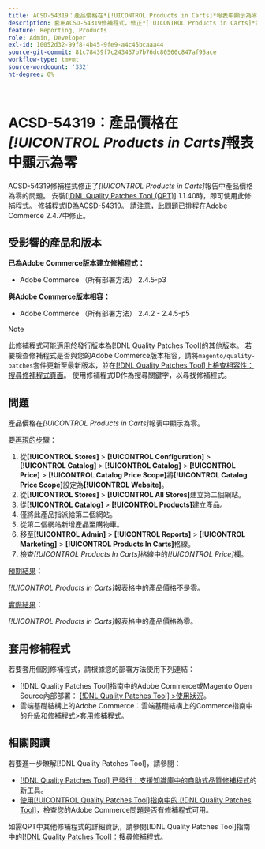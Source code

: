 ```yaml
---
title: ACSD-54319：產品價格在*[!UICONTROL Products in Carts]*報表中顯示為零
description: 套用ACSD-54319修補程式，修正*[!UICONTROL Products in Carts]*報表中產品價格為零的Adobe Commerce問題
feature: Reporting, Products
role: Admin, Developer
exl-id: 10052d32-99f8-4b45-9fe9-a4c45bcaaa44
source-git-commit: 81c78439f7c243437b7b76dc80560c847af95ace
workflow-type: tm+mt
source-wordcount: '332'
ht-degree: 0%

---
```


# ACSD-54319：產品價格在&#x200B;*[!UICONTROL Products in Carts]*&#x200B;報表中顯示為零

ACSD-54319修補程式修正了&#x200B;*[!UICONTROL Products in Carts]*&#x200B;報告中產品價格為零的問題。 安裝[[!DNL Quality Patches Tool (QPT)]](https://experienceleague.adobe.com/zh-hant/docs/commerce-knowledge-base/kb/announcements/commerce-announcements/magento-quality-patches-released-new-tool-to-self-serve-quality-patches) 1.1.40時，即可使用此修補程式。 修補程式ID為ACSD-54319。 請注意，此問題已排程在Adobe Commerce 2.4.7中修正。

## 受影響的產品和版本

**已為Adobe Commerce版本建立修補程式：**

* Adobe Commerce （所有部署方法） 2.4.5-p3

**與Adobe Commerce版本相容：**

* Adobe Commerce （所有部署方法） 2.4.2 - 2.4.5-p5

>[!NOTE]
>
>此修補程式可能適用於發行版本為[!DNL Quality Patches Tool]的其他版本。 若要檢查修補程式是否與您的Adobe Commerce版本相容，請將`magento/quality-patches`套件更新至最新版本，並在[[!DNL Quality Patches Tool]上檢查相容性：搜尋修補程式頁面](https://experienceleague.adobe.com/tools/commerce-quality-patches/index.html?lang=zh-Hant)。 使用修補程式ID作為搜尋關鍵字，以尋找修補程式。

## 問題

產品價格在&#x200B;*[!UICONTROL Products in Carts]*&#x200B;報表中顯示為零。

<u>要再現的步驟</u>：

1. 從&#x200B;**[!UICONTROL Stores]** > **[!UICONTROL Configuration]** > **[!UICONTROL Catalog]** > **[!UICONTROL Catalog]** > **[!UICONTROL Price]** > **[!UICONTROL Catalog Price Scope]**&#x200B;將&#x200B;**[!UICONTROL Catalog Price Scope]**&#x200B;設定為&#x200B;**[!UICONTROL Website]**。
1. 從&#x200B;**[!UICONTROL Stores]** > **[!UICONTROL All Stores]**&#x200B;建立第二個網站。
1. 從&#x200B;**[!UICONTROL Catalog]** > **[!UICONTROL Products]**&#x200B;建立產品。
1. 僅將此產品指派給第二個網站。
1. 從第二個網站新增產品至購物車。
1. 移至&#x200B;**[!UICONTROL Admin]** > **[!UICONTROL Reports]** > **[!UICONTROL Marketing]** > **[!UICONTROL Products In Carts]**&#x200B;格線。
1. 檢查&#x200B;*[!UICONTROL Products In Carts]*&#x200B;格線中的&#x200B;*[!UICONTROL Price]*&#x200B;欄。

<u>預期結果</u>：

*[!UICONTROL Products in Carts]*&#x200B;報表格中的產品價格不是零。

<u>實際結果</u>：

*[!UICONTROL Products in Carts]*&#x200B;報表格中的產品價格為零。

## 套用修補程式

若要套用個別修補程式，請根據您的部署方法使用下列連結：

* [!DNL Quality Patches Tool]指南中的Adobe Commerce或Magento Open Source內部部署： [[!DNL Quality Patches Tool] >使用狀況](/help/tools/quality-patches-tool/usage.md)。
* 雲端基礎結構上的Adobe Commerce：雲端基礎結構上的Commerce指南中的[升級和修補程式>套用修補程式](https://experienceleague.adobe.com/docs/commerce-cloud-service/user-guide/develop/upgrade/apply-patches.html?lang=zh-Hant)。

## 相關閱讀

若要進一步瞭解[!DNL Quality Patches Tool]，請參閱：

* [[!DNL Quality Patches Tool] 已發行：支援知識庫中的自助式品質修補程式](https://experienceleague.adobe.com/zh-hant/docs/commerce-knowledge-base/kb/announcements/commerce-announcements/magento-quality-patches-released-new-tool-to-self-serve-quality-patches)的新工具。
* [使用[!UICONTROL Quality Patches Tool]指南中的 [!DNL Quality Patches Tool]](/help/tools/quality-patches-tool/patches-available-in-qpt/check-patch-for-magento-issue-with-magento-quality-patches.md)，檢查您的Adobe Commerce問題是否有修補程式可用。


如需QPT中其他修補程式的詳細資訊，請參閱[!DNL Quality Patches Tool]指南中的[[!DNL Quality Patches Tool]：搜尋修補程式](https://experienceleague.adobe.com/tools/commerce-quality-patches/index.html?lang=zh-Hant)。
